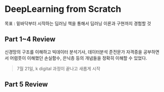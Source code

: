 # DeepLearning from Scratch

목표 : 밑바닥부터 시작하는 딥러닝 책을 통해서 딥러닝 이론과 구현까지 경험할 것

## Part 1~4 Review 

신경망의 구조를 이해하고 빅데이터 분석기사, 데이터분석 준전문가 자격증을 공부하면서 어렴풋이 이해했던 손실함수, 은닉층 등의 개념들을 정확히 이해할 수 있었다.



> 7월 21일, k digital 과정이 끝나고 새롭게 시작



## Part 5 Review



